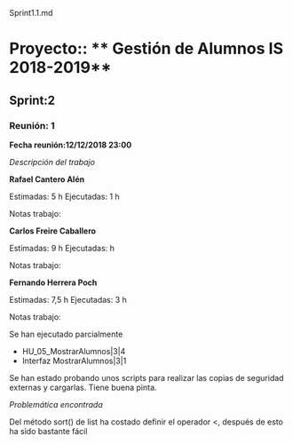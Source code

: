 Sprint1.1.md

# Proyecto:: ** Gestión de Alumnos IS 2018-2019**
 
## Sprint:2

### Reunión: 1

**Fecha reunión:12/12/2018 23:00**


_Descripción del trabajo_

**Rafael Cantero Alén**

Estimadas: 5 h
Ejecutadas: 1 h

Notas trabajo:


**Carlos Freire Caballero**

Estimadas: 9 h
Ejecutadas:  h

Notas trabajo:



	

**Fernando Herrera Poch**

Estimadas: 7,5 h
Ejecutadas: 3 h

Notas trabajo:

Se han ejecutado parcialmente

* HU_05_MostrarAlumnos|3|4
* Interfaz MostrarAlumnos|3|1

Se han estado probando unos scripts para realizar las copias de seguridad externas y cargarlas. Tiene buena pinta.

_Problemática encontrada_

Del método sort() de list ha costado definir el operador <, después de esto ha sido bastante fácil